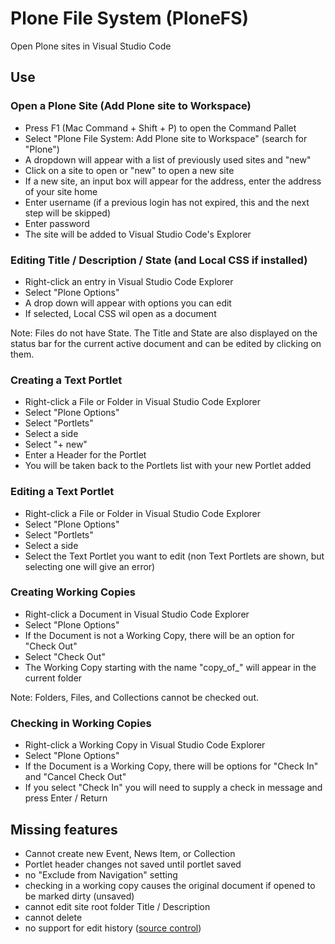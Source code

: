 # Plone File System (PloneFS)

Open Plone sites in Visual Studio Code

## Use

### Open a Plone Site (Add Plone site to Workspace)

* Press F1 (Mac Command + Shift + P) to open the Command Pallet
* Select "Plone File System: Add Plone site to Workspace" (search for "Plone")
* A dropdown will appear with a list of previously used sites and "new"
* Click on a site to open or "new" to open a new site
* If a new site, an input box will appear for the address, enter the address of your site home
* Enter username (if a previous login has not expired, this and the next step will be skipped)
* Enter password
* The site will be added to Visual Studio Code's Explorer

### Editing Title / Description / State (and Local CSS if installed)

* Right-click an entry in Visual Studio Code Explorer
* Select "Plone Options"
* A drop down will appear with options you can edit
* If selected, Local CSS wil open as a document

Note: Files do not have State. The Title and State are also displayed on the status bar for the current active document and can be edited by clicking on them.

### Creating a Text Portlet

* Right-click a File or Folder in Visual Studio Code Explorer
* Select "Plone Options"
* Select "Portlets"
* Select a side
* Select "+ new"
* Enter a Header for the Portlet
* You will be taken back to the Portlets list with your new Portlet added

### Editing a Text Portlet

* Right-click a File or Folder in Visual Studio Code Explorer
* Select "Plone Options"
* Select "Portlets"
* Select a side
* Select the Text Portlet you want to edit (non Text Portlets are shown, but selecting one will give an error)

### Creating Working Copies

* Right-click a Document in Visual Studio Code Explorer
* Select "Plone Options"
* If the Document is not a Working Copy, there will be an option for "Check Out"
* Select "Check Out"
* The Working Copy starting with the name "copy_of_" will appear in the current folder

Note: Folders, Files, and Collections cannot be checked out.

### Checking in Working Copies

* Right-click a Working Copy in Visual Studio Code Explorer
* Select "Plone Options"
* If the Document is a Working Copy, there will be options for "Check In" and "Cancel Check Out"
* If you select "Check In" you will need to supply a check in message and press Enter / Return

## Missing features

* Cannot create new Event, News Item, or Collection
* Portlet header changes not saved until portlet saved
* no "Exclude from Navigation" setting
* checking in a working copy causes the original document if opened to be marked dirty (unsaved)
* cannot edit site root folder Title / Description
* cannot delete
* no support for edit history ([source control](https://code.visualstudio.com/docs/extensionAPI/api-scm))